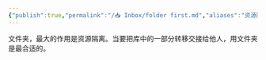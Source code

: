 ```yaml
---
{"publish":true,"permalink":"/📥 Inbox/folder first.md","aliases":"资源隔离优先","created":"2025-07-09","modified":"2025-07-09","published":"2025-07-10T17:47:58.507+08:00","cssclasses":""}
---
```



文件夹，最大的作用是资源隔离。当要把库中的一部分转移交接给他人，用文件夹是最合适的。
